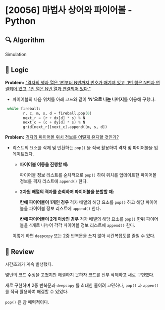# [20056] 마법사 상어와 파이어볼 - Python

## :mag: Algorithm

Simulation

## :round_pushpin: Logic

**Problem:** <u>"격자의 행과 열은 1번부터 N번까지 번호가 매겨져 있고, 1번 행은 N번과 연결되어 있고, 1번 열은 N번 열과 연결되어 있다."</u>

- 파이어볼의 다음 위치를 아래 코드와 같이 **'N'으로 나눈 나머지**를 이용해 구했다.

```python
 while fireball:
        r, c, m, s, d = fireball.pop(0)
        next_r = (r + dx[d] * s) % N
        next_c = (c + dy[d] * s) % N
        grid[next_r][next_c].append([m, s, d])
```

**Problem:** <u>격자와 파이어볼 위치 정보를 어떻게 유지할 것인가?</u>

- 리스트의 요소를 삭제 및 반환하는 `pop()` 을 적극 활용하여 격자 및 파이어볼을 업데이트했다.

  - **파이어볼 이동을 진행할 때:**

    파이어볼 정보 리스트를 순차적으로 `pop()` 하여 위치를 업데이트한 파이어볼 정보를 격자 리스트에 `append()` 한다.

  - **2차원 배열의 격자를 순회하며 파이어볼을 분할할 때:**

    **칸에 파이어볼이 1개인 경우** 격자 배열의 해당 요소를 `pop()` 하고 해당 파이어볼을 파이어볼 정보 리스트에 `append()` 한다.

    **칸에 파이어볼이 2개 이상인 경우** 격자 배열의 해당 요소를 `pop()` 한뒤 파이어볼을 4개로 나누어 각각 파이어볼 정보 리스트에 `append()` 한다.

  이렇게 하면 `deepcopy` 또는 2중 반복문을 쓰지 않아 시간복잡도를 줄일 수 있다.

## :memo: Review

시간초과가 계속 발생했다.

몇번의 코드 수정을 고쳤지만 해결하지 못하자 코드를 전부 삭제하고 새로 구현했다.

새로 구현하며 2중 반복문과 `deepcopy` 를 최대한 줄이려 고민하다, `pop()` 과 `appen()` 를 적극 활용하여 해결할 수 있었다.

`pop()` 은 참 매력적이다.